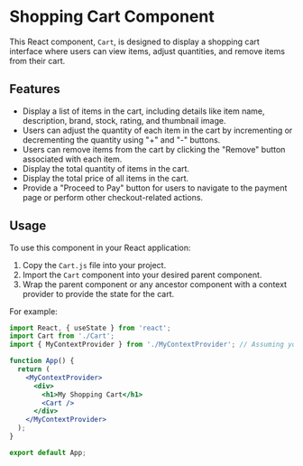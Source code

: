 # Shopping Cart Component

This React component, `Cart`, is designed to display a shopping cart interface where users can view items, adjust quantities, and remove items from their cart.

## Features

- Display a list of items in the cart, including details like item name, description, brand, stock, rating, and thumbnail image.
- Users can adjust the quantity of each item in the cart by incrementing or decrementing the quantity using "+" and "-" buttons.
- Users can remove items from the cart by clicking the "Remove" button associated with each item.
- Display the total quantity of items in the cart.
- Display the total price of all items in the cart.
- Provide a "Proceed to Pay" button for users to navigate to the payment page or perform other checkout-related actions.

## Usage

To use this component in your React application:

1. Copy the `Cart.js` file into your project.
2. Import the `Cart` component into your desired parent component.
3. Wrap the parent component or any ancestor component with a context provider to provide the state for the cart. 

For example:

```jsx
import React, { useState } from 'react';
import Cart from './Cart';
import { MyContextProvider } from './MyContextProvider'; // Assuming you have a context provider

function App() {
  return (
    <MyContextProvider>
      <div>
        <h1>My Shopping Cart</h1>
        <Cart />
      </div>
    </MyContextProvider>
  );
}

export default App;
```